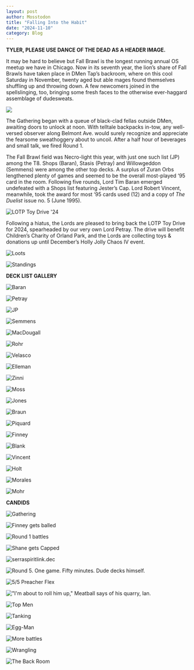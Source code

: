 ```yaml
---
layout: post
author: Mosstodon
title: "Falling Into the Habit"
date: "2024-11-10"
category: Blog
---
```


**TYLER, PLEASE USE DANCE OF THE DEAD AS A HEADER IMAGE.**

It may be hard to believe but Fall Brawl is the longest running annual OS meetup we have in Chicago. Now in its seventh year, the lion’s share of Fall Brawls have taken place in DMen Tap’s backroom, where on this cool Saturday in November, twenty aged but able mages found themselves shuffling up and throwing down. A few newcomers joined in the spellslinging, too, bringing some fresh faces to the otherwise ever-haggard assemblage of dudesweats.

![](/assets/images/fallbrawl7/FB7.png)

The Gathering began with a queue of black-clad fellas outside DMen, awaiting doors to unlock at noon. With telltale backpacks in-tow, any well-versed observer along Belmont Ave. would surely recognize and appreciate the fearsome sweathoggery about to uncoil. After a half hour of beverages and small talk, we fired Round 1.

The Fall Brawl field was Necro-light this year, with just one such list (JP) among the T8. Shops (Baran), Stasis (Petray) and Willowgeddon (Semmens) were among the other top decks. A surplus of Zuran Orbs lengthened plenty of games and seemed to be the overall most-played ‘95 card in the room. Following five rounds, Lord Tim Baran emerged undefeated with a Shops list featuring Jester’s Cap. Lord Robert Vincent, meanwhile, took the award for most ‘95 cards used (12) and a copy of *The Duelist* issue no. 5 (June 1995).

![LOTP Toy Drive '24](/assets/images/fallbrawl7/lotptoydrive.jpg)

Following a hiatus, the Lords are pleased to bring back the LOTP Toy Drive for 2024, spearheaded by our very own Lord Petray. The drive will benefit Children’s Charity of Orland Park, and the Lords are collecting toys & donations up until December’s Holly Jolly Chaos IV event.

![Loots](/assets/images/fallbrawl7/loots.jpg)

![Standings](/assets/images/fallbrawl7/standings.jpg)

**DECK LIST GALLERY**

![Baran](/assets/images/fallbrawl7/decklists/1baran.JPG)

![Petray](/assets/images/fallbrawl7/decklists/2petray.jpg)

![JP](/assets/images/fallbrawl7/decklists/3jp.jpg)

![Semmens](/assets/images/fallbrawl7/decklists/4semmens.jpg)

![MacDougall](/assets/images/fallbrawl7/decklists/5macdougall.jpg)

![Rohr](/assets/images/fallbrawl7/decklists/6rohr.jpg)

![Velasco](/assets/images/fallbrawl7/decklists/7velasco.jpg)

![Elleman](/assets/images/fallbrawl7/decklists/8elleman.jpg)

![Zinni](/assets/images/fallbrawl7/decklists/9zinni.png)

![Moss](/assets/images/fallbrawl7/decklists/10moss.jpg)

![Jones](/assets/images/fallbrawl7/decklists/11jones.jpg)

![Braun](/assets/images/fallbrawl7/decklists/12braun.jpg)

![Piquard](/assets/images/fallbrawl7/decklists/13piquard.jpg)

![Finney](/assets/images/fallbrawl7/decklists/14finney.jpg)

![Blank](/assets/images/fallbrawl7/decklists/15blank.jpg)

![Vincent](/assets/images/fallbrawl7/decklists/16vincent.jpg)

![Holt](/assets/images/fallbrawl7/decklists/17holt.JPG)

![Morales](/assets/images/fallbrawl7/decklists/18morales.jpg)

![Mohr](/assets/images/fallbrawl7/decklists/20mohr.jpg)

**CANDIDS**

![Gathering](/assets/images/fallbrawl7/gathering.jpg)

![Finney gets balled](/assets/images/fallbrawl7/finneyballed.jpg)

![Round 1 battles](/assets/images/fallbrawl7/battles2.jpg)

![Shane gets Capped](/assets/images/fallbrawl7/capped.jpg)

![serraspiritlink.dec](/assets/images/fallbrawl7/macdougallvspiquardo.jpg)

![Round 5. One game. Fifty minutes. Dude decks himself.](/assets/images/fallbrawl7/walkerballed.jpg)

![5/5 Preacher Flex](/assets/images/fallbrawl7/preacherflex.jpg)

!["I'm about to roll him up," Meatball says of his quarry, Ian.](/assets/images/fallbrawl7/petrayvsblank.jpg)

![Top Men](/assets/images/fallbrawl7/baranvssemmens.jpg)

![Tanking](/assets/images/fallbrawl7/mosstank.jpg)

![Egg-Man](/assets/images/fallbrawl7/piquardovsfinney.jpg)

![More battles](/assets/images/fallbrawl7/battles1.jpg)

![Wrangling](/assets/images/fallbrawl7/rounds.jpg)

![The Back Room](/assets/images/fallbrawl7/backroom.jpg)
